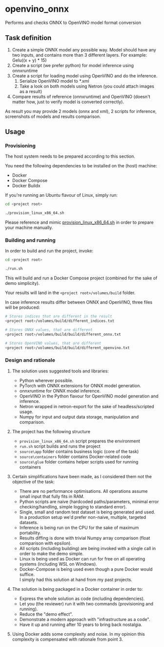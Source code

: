 # openvino_onnx

Performs and checks ONNX to OpenVINO model format conversion

## Task definition

1. Create a simple ONNX model any possible way. Model should have any two inputs, and contains more than 3 different layers. For example: Gelu((x + y) * 15)
2. Create a script (we prefer python) for model inference using onnxruntime
3. Create a script for loading model using OpenVINO and do the inference.
    1. Serialize OpenVINO model to *.xml
    2. Take a look on both models using Netron (you could attach images as a result)
4. Compare results of reference (onnxruntime) and OpenVINO (doesn't matter how, just to verify model is converted correctly).

As result you may provide 2 models (onnx and xml), 2 scripts for inference, screenshots of models and results comparison.

## Usage

### Provisioning

The host system needs to be prepared according to this section.

You need the following dependencies to be installed on the (host) machine:

- Docker
- Docker Compose
- Docker Buildx

If you're running an Ubuntu flavour of Linux, simply run:

``` bash
cd <project root>

./provision_linux_x86_64.sh
```

Please reference and mimic [provision_linux_x86_64.sh](provision_linux_x86_64.sh) in order to prepare your machine manually.

### Building and running

In order to build and run the project, invoke:

``` bash
cd <project root>

./run.sh
```

This will build and run a Docker Compose project (combined for the sake of demo simplicity).

Your results will land in the `<project root>/volumes/build` folder.

In case inference results differ between ONNX and OpenVINO, three files will be produced:

``` bash
# Stores indices that are different in the result
<project root>/volumes/build/different_indices.txt

# Stores ONNX values, that are different
<project root>/volumes/build/build/different_onnx.txt

# Stores OpenVINO values, that are different
<project root>/volumes/build/build/different_openvino.txt
```

### Design and rationale

1. The solution uses suggested tools and libraries:

   - Python wherever possible.
   - PyTorch with ONNX extensions for ONNX model generation.
   - onnxruntime for ONNX model inference.
   - OpenVINO in the Python flavour for OpenVINO model generation and inference.
   - Netron wrapped in netron-export for the sake of headless/scripted usage.
   - Numpy for input and output data storage, manipulation and comparison.

2. The project has the following structure
   - `provision_linux_x86_64.sh` script prepares the environment
   - `run.sh` script builds and runs the project
   - `source\app` folder contains business logic (core of the task)
   - `source\containers` folder contains Docker-related code
   - `source\glue` folder contains helper scripts used for running containers

3. Certain simplifications have been made, as I considered them not the objective of the task:

   - There are no performance optimisations. All operations assume small input that fully fits in RAM.
   - Python scripts are naive (hardcoded paths/parameters, minimal error checking/handling,
       simple logging to standard error).
   - Single, small and random test dataset is being generated and used.
       In a production setup we'd prefer non-naive, multiple, targeted datasets.
   - Inference is being run on the CPU for the sake of maximum portability.
   - Results diffing is done with trivial Numpy array comparison (float comparison with epsilon).
   - All scripts (including building) are being invoked with a single call in order to make the demo simple.
   - Linux is being used as Docker can run for free on all operating systems (including WSL on Windows).
   - Docker-Compose is being used even though a pure Docker would suffice.  
       I simply had this solution at hand from my past projects.

4. The solution is being packaged in a Docker container in order to:

   - Express the whole solution as code (including dependencies).
   - Let you (the reviewer) run it with two commands (provisioning and running).
   - Reduce the "demo effect".
   - Demonstrate a modern approach with "infrastructure as a code".
   - Have it up and running after 10 years to bring back nostalgia.

5. Using Docker adds some complexity and noise.
   In my opinion this complexity is compensated with rationale from point 3.
